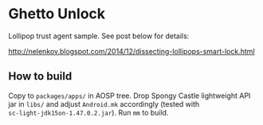 Ghetto Unlock
=============

Lollipop trust agent sample. See post below for details:

http://nelenkov.blogspot.com/2014/12/dissecting-lollipops-smart-lock.html

## How to build 

Copy to `packages/apps/` in AOSP tree. Drop Spongy Castle lightweight API 
jar in `libs/` and adjust `Android.mk` accordingly (tested with  
`sc-light-jdk15on-1.47.0.2.jar`). Run `mm` to build.

